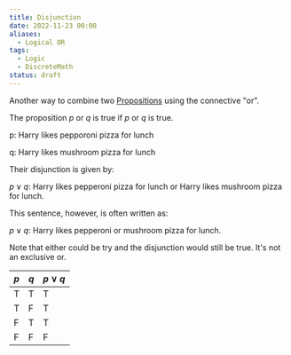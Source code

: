 ```yaml
---
title: Disjunction
date: 2022-11-23 00:00
aliases:
  - Logical OR
tags:
  - Logic
  - DiscreteMath
status: draft
---
```


Another way to combine two [Propositions](proposition.md) using the connective "or".

The proposition $p$ or $q$ is true if $p$ or $q$ is true.

p: Harry likes pepporoni pizza for lunch

q: Harry likes mushroom pizza for lunch

Their disjunction is given by:

$p \lor q$: Harry likes pepperoni pizza for lunch or Harry likes mushroom pizza for lunch.

This sentence, however, is often written as:

$p \lor q$: Harry likes pepperoni or mushroom pizza for lunch.

Note that either could be try and the disjunction would still be true. It's not an exclusive or.

| $p$   | $q$   | $p \lor q$ |
| --- | --- | ---------- |
| T   | T   | T          |
| T   | F   | T          |
| F   | T   | T          |
| F   | F   | F           |
